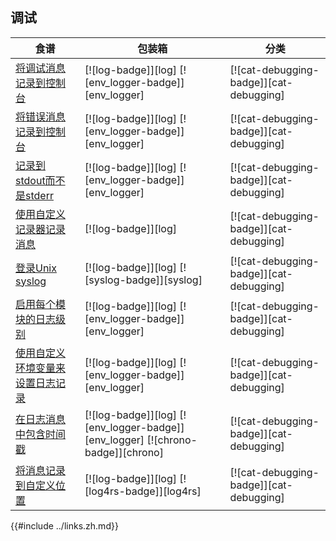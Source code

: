 
## 调试

| 食谱 | 包装箱 | 分类 |
| --- | --- | --- |
| [将调试消息记录到控制台][ex-log-debug] | [![log-badge]][log] [![env_logger-badge]][env_logger] | [![cat-debugging-badge]][cat-debugging] |
| [将错误消息记录到控制台][ex-log-error] | [![log-badge]][log] [![env_logger-badge]][env_logger] | [![cat-debugging-badge]][cat-debugging] |
| [记录到stdout而不是stderr][ex-log-stdout] | [![log-badge]][log] [![env_logger-badge]][env_logger] | [![cat-debugging-badge]][cat-debugging] |
| [使用自定义记录器记录消息][ex-log-custom-logger] | [![log-badge]][log] | [![cat-debugging-badge]][cat-debugging] |
| [登录Unix syslog][ex-log-syslog] | [![log-badge]][log] [![syslog-badge]][syslog] | [![cat-debugging-badge]][cat-debugging] |
| [启用每个模块的日志级别][ex-log-mod] | [![log-badge]][log] [![env_logger-badge]][env_logger] | [![cat-debugging-badge]][cat-debugging] |
| [使用自定义环境变量来设置日志记录][ex-log-env-variable] | [![log-badge]][log] [![env_logger-badge]][env_logger] | [![cat-debugging-badge]][cat-debugging] |
| [在日志消息中包含时间戳][ex-log-timestamp] | [![log-badge]][log] [![env_logger-badge]][env_logger] [![chrono-badge]][chrono] | [![cat-debugging-badge]][cat-debugging] |
| [将消息记录到自定义位置][ex-log-custom] | [![log-badge]][log] [![log4rs-badge]][log4rs] | [![cat-debugging-badge]][cat-debugging] |

[ex-log-debug]: development_tools/debugging/log.html#log-a-debug-message-to-the-console

[ex-log-error]: development_tools/debugging/log.html#log-an-error-message-to-the-console

[ex-log-stdout]: development_tools/debugging/log.html#log-to-stdout-instead-of-stderr

[ex-log-custom-logger]: development_tools/debugging/log.html#log-messages-with-a-custom-logger

[ex-log-syslog]: development_tools/debugging/log.html#log-to-the-unix-syslog

[ex-log-mod]: development_tools/debugging/config_log.html#enable-log-levels-per-module

[ex-log-env-variable]: development_tools/debugging/config_log.html#use-a-custom-environment-variable-to-set-up-logging

[ex-log-timestamp]: development_tools/debugging/config_log.html#include-timestamp-in-log-messages

[ex-log-custom]: development_tools/debugging/config_log.html#log-messages-to-a-custom-location

{{#include ../links.zh.md}}
